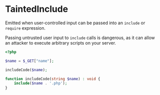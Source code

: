 # TaintedInclude

Emitted when user-controlled input can be passed into an `include` or `require` expression.

Passing untrusted user input to `include` calls is dangerous, as it can allow an attacker to execute arbitrary scripts on your server.

```php
<?php

$name = $_GET["name"];

includeCode($name);

function includeCode(string $name) : void {
    include($name . '.php');
}
```
